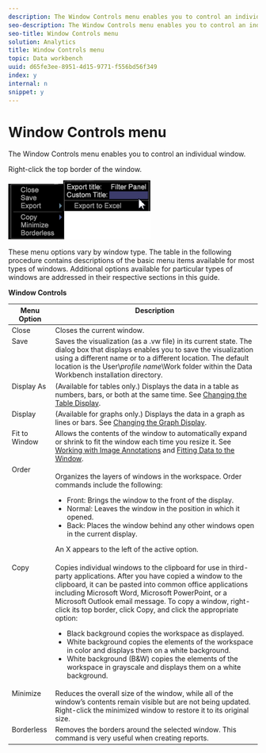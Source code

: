 ```yaml
---
description: The Window Controls menu enables you to control an individual window.
seo-description: The Window Controls menu enables you to control an individual window.
seo-title: Window Controls menu
solution: Analytics
title: Window Controls menu
topic: Data workbench
uuid: d65fe3ee-8951-4d15-9771-f556bd56f349
index: y
internal: n
snippet: y
---
```


# Window Controls menu

The Window Controls menu enables you to control an individual window.

Right-click the top border of the window.

![](assets/mnu_window_TitleBar.png)

These menu options vary by window type. The table in the following procedure contains descriptions of the basic menu items available for most types of windows. Additional options available for particular types of windows are addressed in their respective sections in this guide.

<table id="table_13ADF7B7E50E44D890768A5F9BAC8D06"> 
 <desc> 
  <b>Window Controls</b> 
 </desc> 
 <thead> 
  <tr valign="top"> 
   <th colname="col1" class="entry"> Menu Option </th> 
   <th colname="col2" class="entry"> Description </th> 
  </tr> 
 </thead>
 <tbody> 
  <tr valign="top"> 
   <td colname="col1"> Close </td> 
   <td colname="col2"> Closes the current window. </td> 
  </tr> 
  <tr valign="top"> 
   <td colname="col1"> Save </td> 
   <td colname="col2">Saves the visualization (as a <span class="filepath"> .vw</span> file) in its current state. The dialog box that displays enables you to save the visualization using a different name or to a different location. The default location is the User\<i>profile name</i>\Work folder within the Data Workbench installation directory. </td> 
  </tr> 
  <tr valign="top"> 
   <td colname="col1"> Display As </td> 
   <td colname="col2">(Available for tables only.) Displays the data in a table as numbers, bars, or both at the same time. See <a href="../../c_analysis_vis/c_tables/c_chg_tbl_disp.md#concept_C515CAEEFCE9495F88873A10DC112770" format="dita" scope="local"> Changing the Table Display</a>. </td> 
  </tr> 
  <tr valign="top"> 
   <td colname="col1"> Display </td> 
   <td colname="col2">(Available for graphs only.) Displays the data in a graph as lines or bars. See <a href="../../c_analysis_vis/c_graphs/c_chg_graph_disp.md#concept_EABA669D90F64CFA872F1397205FE2F7" format="dita" scope="local"> Changing the Graph Display</a>. </td> 
  </tr> 
  <tr valign="top"> 
   <td colname="col1"> Fit to Window </td> 
   <td colname="col2">Allows the contents of the window to automatically expand or shrink to fit the window each time you resize it. See <a href="../../c_analysis_vis/c_annots/c_image_annots.md#concept_02081ED7D91C4FDCB8FC863F2A51C962" format="dita" scope="local"> Working with Image Annotations</a> and <a href="../../c_analysis_vis/c_tables/c_fit_data_win.md#concept_B812B1171FC240D9A4CF6D6D57F621A6" format="dita" scope="local"> Fitting Data to the Window</a>. </td> 
  </tr> 
  <tr valign="top"> 
   <td colname="col1"> Order </td> 
   <td colname="col2"> <p>Organizes the layers of windows in the workspace. Order commands include the following: 
     <ul id="ul_90391B26719040AE8E0F80FE33B106FD"> 
      <li id="li_D1B38998C8CC452D8B642132B94F92F7">Front: Brings the window to the front of the display. </li> 
      <li id="li_71EEC709AA734924AE8740313031DF6E">Normal: Leaves the window in the position in which it opened. </li> 
      <li id="li_B6489677FF5540E4BD854EE1CE504CCA">Back: Places the window behind any other windows open in the current display. </li> 
     </ul> </p> <p>An X appears to the left of the active option. </p> </td> 
  </tr> 
  <tr valign="top"> 
   <td colname="col1"> Copy </td> 
   <td colname="col2">Copies individual windows to the clipboard for use in third-party applications. After you have copied a window to the clipboard, it can be pasted into common office applications including Microsoft Word, Microsoft PowerPoint, or a Microsoft Outlook email message. To copy a window, right-click its top border, click <span class="uicontrol"> Copy</span>, and click the appropriate option: 
    <ul id="ul_ECCD6A70729E40998C64714E01504995"> 
     <li id="li_21D375DAE7BC4F449C8A3225296A6D26">Black background copies the workspace as displayed. </li> 
     <li id="li_1B08C688678F42948E0952EEE0BF2B30">White background copies the elements of the workspace in color and displays them on a white background. </li> 
     <li id="li_86F497A2275C43B5835DEDD0A4BF76E8">White background (B&amp;W) copies the elements of the workspace in grayscale and displays them on a white background. </li> 
    </ul> </td> 
  </tr> 
  <tr valign="top"> 
   <td colname="col1"> Minimize </td> 
   <td colname="col2"> Reduces the overall size of the window, while all of the window’s contents remain visible but are not being updated. Right-click the minimized window to restore it to its original size. </td> 
  </tr> 
  <tr valign="top"> 
   <td colname="col1"> Borderless </td> 
   <td colname="col2"> Removes the borders around the selected window. This command is very useful when creating reports. </td> 
  </tr> 
 </tbody> 
</table>

